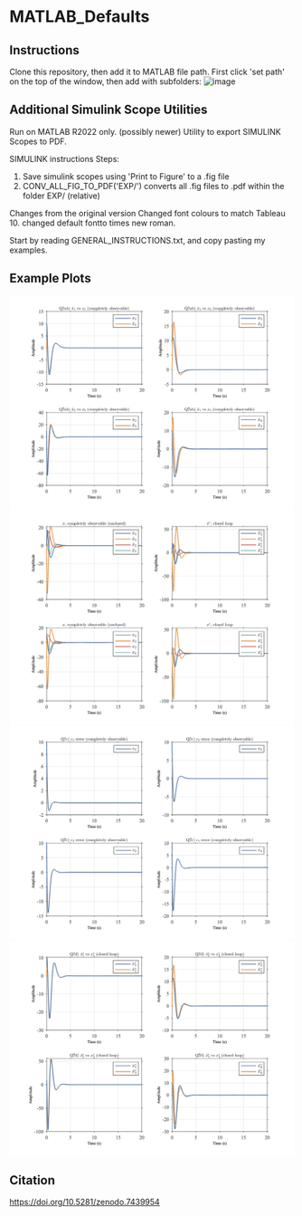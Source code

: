 # MATLAB_Defaults

## Instructions
Clone this repository, then add it to MATLAB file path. First click 'set path' on the top of the window, then add with subfolders:
![image](https://github.com/bighappysloth/MATLAB_Defaults/assets/113740714/36fd9929-b490-42e4-9e8c-7863153fcf37)

## Additional Simulink Scope Utilities
Run on MATLAB R2022 only. (possibly newer)
Utility to export SIMULINK Scopes to PDF. 

SIMULINK instructions Steps:
1) Save simulink scopes using 'Print to Figure' to a .fig file
2) CONV_ALL_FIG_TO_PDF('EXP/') converts all .fig files to .pdf within the folder EXP/ (relative)

Changes from the original version
Changed font colours to match Tableau 10. changed default fontto times new roman.



Start by reading GENERAL_INSTRUCTIONS.txt, and copy pasting my examples.



## Example Plots

![](Examples/q7ab_trajectories.png)
![](Examples/q7d_comparison_with_main_system.png)
![](Examples/q7c_errors.png)
![](Examples/q7d_systems.png)

## Citation
https://doi.org/10.5281/zenodo.7439954
